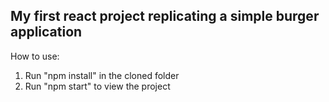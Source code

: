 ## My first react project replicating a simple burger application

How to use:
1) Run "npm install" in the cloned folder
2) Run "npm start" to view the project
